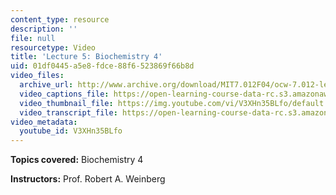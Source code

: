 ```yaml
---
content_type: resource
description: ''
file: null
resourcetype: Video
title: 'Lecture 5: Biochemistry 4'
uid: 01df0445-a5e8-fdce-88f6-523869f66b8d
video_files:
  archive_url: http://www.archive.org/download/MIT7.012F04/ocw-7.012-lec5-17sep2004-220k.mp4
  video_captions_file: https://open-learning-course-data-rc.s3.amazonaws.com/7-012-introduction-to-biology-fall-2004/2be4d15fc8f15cb7a9f32af40b6f6bd7_V3XHn35BLfo.vtt
  video_thumbnail_file: https://img.youtube.com/vi/V3XHn35BLfo/default.jpg
  video_transcript_file: https://open-learning-course-data-rc.s3.amazonaws.com/7-012-introduction-to-biology-fall-2004/5bd5a7f2b56af556085346a5536ea42b_V3XHn35BLfo.pdf
video_metadata:
  youtube_id: V3XHn35BLfo
---
```


**Topics covered:** Biochemistry 4

**Instructors:** Prof. Robert A. Weinberg
